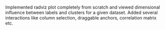 Implemented radviz plot completely from scratch and viewed dimensional influence between labels and clusters for a given dataset. Added several interactions like column selection, draggable anchors, correlation matrix etc.
